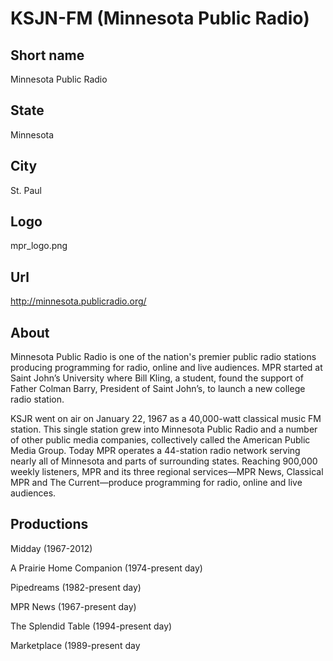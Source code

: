 # KSJN-FM (Minnesota Public Radio)

## Short name

Minnesota Public Radio

## State

Minnesota

## City

St. Paul

## Logo

mpr\_logo.png

## Url

http://minnesota.publicradio.org/

## About

Minnesota Public Radio is one of the nation's premier public radio
stations producing programming for radio, online and live audiences. MPR started
at Saint John’s University where Bill Kling, a student, found the support of Father
Colman Barry, President of Saint John’s, to launch a new college radio station.

KSJR went on air on January 22, 1967 as a 40,000-watt classical music FM station.
This single station grew into Minnesota Public Radio and a number of other public
media companies, collectively called the American Public Media Group. Today MPR
operates a 44-station radio network serving nearly all of Minnesota and parts
of surrounding states. Reaching 900,000 weekly listeners, MPR and its three regional
services—MPR News, Classical MPR and The Current—produce programming for radio,
online and live audiences.


## Productions

Midday (1967-2012)

A Prairie Home Companion (1974-present day)

Pipedreams
(1982-present day)

MPR News (1967-present day)

The Splendid Table (1994-present
day)

Marketplace (1989-present day

